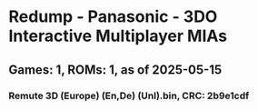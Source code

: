 # Redump - Panasonic - 3DO Interactive Multiplayer MIAs
## Games: 1, ROMs: 1, as of 2025-05-15

### Remute 3D (Europe) (En,De) (Unl).bin, CRC: 2b9e1cdf
